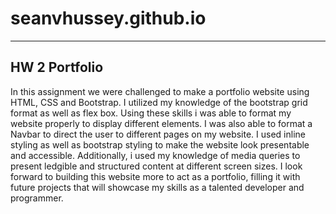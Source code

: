 # seanvhussey.github.io

---

## **HW** **2** **Portfolio**

In this assignment we were challenged to make a portfolio website using HTML, CSS and Bootstrap.
I utilized my knowledge of the bootstrap grid format as well as flex box.
Using these skills i was able to format my website properly to display different elements.
I was also able to format a Navbar to direct the user to different pages on my website.
I used inline styling as well as bootstrap styling to make the website look presentable and accessible.
Additionally, i used my knowledge of media queries to present ledgible and structured content at different screen sizes.
I look forward to building this website more to act as a portfolio, filling it with future projects that will showcase my skills as a talented developer and programmer.
